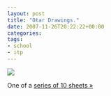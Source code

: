 ```yaml
---
layout: post
title: "Otar Drawings."
date: 2007-11-26T20:22:22+00:00
categories:
tags:
- school
- itp
---
```

<a href="http://www.flickr.com/photos/amitsnyderman/2066746989/"><img src="http://farm3.static.flickr.com/2233/2066746989_886ca51c19.jpg" /></a>

One of a <a href="http://www.flickr.com/photos/amitsnyderman/sets/72157603308350465/">series of 10 sheets &raquo;</a>

